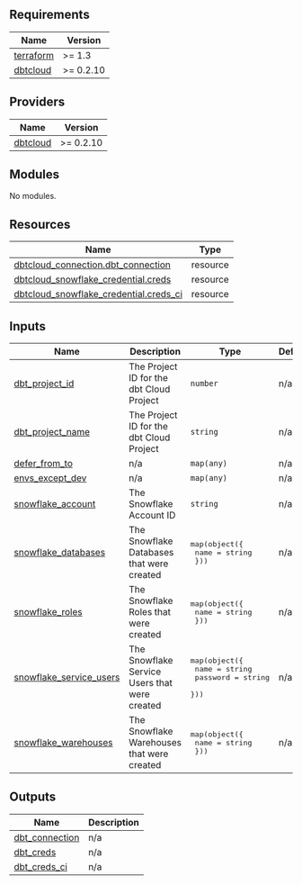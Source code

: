 <!-- BEGIN_TF_DOCS -->
## Requirements

| Name | Version |
|------|---------|
| <a name="requirement_terraform"></a> [terraform](#requirement\_terraform) | >= 1.3 |
| <a name="requirement_dbtcloud"></a> [dbtcloud](#requirement\_dbtcloud) | >= 0.2.10 |

## Providers

| Name | Version |
|------|---------|
| <a name="provider_dbtcloud"></a> [dbtcloud](#provider\_dbtcloud) | >= 0.2.10 |

## Modules

No modules.

## Resources

| Name | Type |
|------|------|
| [dbtcloud_connection.dbt_connection](https://registry.terraform.io/providers/dbt-labs/dbtcloud/latest/docs/resources/connection) | resource |
| [dbtcloud_snowflake_credential.creds](https://registry.terraform.io/providers/dbt-labs/dbtcloud/latest/docs/resources/snowflake_credential) | resource |
| [dbtcloud_snowflake_credential.creds_ci](https://registry.terraform.io/providers/dbt-labs/dbtcloud/latest/docs/resources/snowflake_credential) | resource |

## Inputs

| Name | Description | Type | Default | Required |
|------|-------------|------|---------|:--------:|
| <a name="input_dbt_project_id"></a> [dbt\_project\_id](#input\_dbt\_project\_id) | The Project ID for the dbt Cloud Project | `number` | n/a | yes |
| <a name="input_dbt_project_name"></a> [dbt\_project\_name](#input\_dbt\_project\_name) | The Project ID for the dbt Cloud Project | `string` | n/a | yes |
| <a name="input_defer_from_to"></a> [defer\_from\_to](#input\_defer\_from\_to) | n/a | `map(any)` | n/a | yes |
| <a name="input_envs_except_dev"></a> [envs\_except\_dev](#input\_envs\_except\_dev) | n/a | `map(any)` | n/a | yes |
| <a name="input_snowflake_account"></a> [snowflake\_account](#input\_snowflake\_account) | The Snowflake Account ID | `string` | n/a | yes |
| <a name="input_snowflake_databases"></a> [snowflake\_databases](#input\_snowflake\_databases) | The Snowflake Databases that were created | <pre>map(object({<br>      name = string<br>    }))</pre> | n/a | yes |
| <a name="input_snowflake_roles"></a> [snowflake\_roles](#input\_snowflake\_roles) | The Snowflake Roles that were created | <pre>map(object({<br>      name = string<br>    }))</pre> | n/a | yes |
| <a name="input_snowflake_service_users"></a> [snowflake\_service\_users](#input\_snowflake\_service\_users) | The Snowflake Service Users that were created | <pre>map(object({<br>      name = string<br>      password = string<br>    }))</pre> | n/a | yes |
| <a name="input_snowflake_warehouses"></a> [snowflake\_warehouses](#input\_snowflake\_warehouses) | The Snowflake Warehouses that were created | <pre>map(object({<br>      name = string<br>    }))</pre> | n/a | yes |

## Outputs

| Name | Description |
|------|-------------|
| <a name="output_dbt_connection"></a> [dbt\_connection](#output\_dbt\_connection) | n/a |
| <a name="output_dbt_creds"></a> [dbt\_creds](#output\_dbt\_creds) | n/a |
| <a name="output_dbt_creds_ci"></a> [dbt\_creds\_ci](#output\_dbt\_creds\_ci) | n/a |
<!-- END_TF_DOCS -->